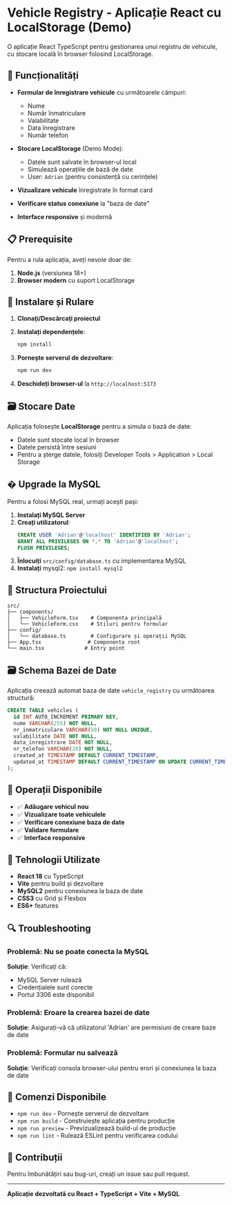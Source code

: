 # Vehicle Registry - Aplicație React cu LocalStorage (Demo)

O aplicație React TypeScript pentru gestionarea unui registru de vehicule, cu stocare locală în browser folosind LocalStorage.

## 🚀 Funcționalități

- **Formular de înregistrare vehicule** cu următoarele câmpuri:
  - Nume
  - Număr înmatriculare
  - Valabilitate
  - Data înregistrare
  - Număr telefon

- **Stocare LocalStorage** (Demo Mode):
  - Datele sunt salvate în browser-ul local
  - Simulează operațiile de bază de date
  - User: `Adrian` (pentru consistență cu cerințele)

- **Vizualizare vehicule** înregistrate în format card
- **Verificare status conexiune** la "baza de date"
- **Interface responsive** și modernă

## 📋 Prerequisite

Pentru a rula aplicația, aveți nevoie doar de:

1. **Node.js** (versiunea 18+)
2. **Browser modern** cu suport LocalStorage

## 🚀 Instalare și Rulare

1. **Clonați/Descărcați proiectul**
2. **Instalați dependențele**:
   ```bash
   npm install
   ```

3. **Pornește serverul de dezvoltare**:
   ```bash
   npm run dev
   ```

4. **Deschideți browser-ul** la `http://localhost:5173`

## 🗃️ Stocare Date

Aplicația folosește **LocalStorage** pentru a simula o bază de date:
- Datele sunt stocate local în browser
- Datele persistă între sesiuni
- Pentru a șterge datele, folosiți Developer Tools > Application > Local Storage

## � Upgrade la MySQL

Pentru a folosi MySQL real, urmați acești pași:

1. **Instalați MySQL Server**
2. **Creați utilizatorul**:
   ```sql
   CREATE USER 'Adrian'@'localhost' IDENTIFIED BY 'Adrian';
   GRANT ALL PRIVILEGES ON *.* TO 'Adrian'@'localhost';
   FLUSH PRIVILEGES;
   ```
3. **Înlocuiți** `src/config/database.ts` cu implementarea MySQL
4. **Instalați** mysql2: `npm install mysql2`

## 📁 Structura Proiectului

```
src/
├── components/
│   ├── VehicleForm.tsx    # Componenta principală
│   └── VehicleForm.css    # Stiluri pentru formular
├── config/
│   └── database.ts        # Configurare și operații MySQL
├── App.tsx               # Componenta root
└── main.tsx             # Entry point
```

## 🗃️ Schema Bazei de Date

Aplicația creează automat baza de date `vehicle_registry` cu următoarea structură:

```sql
CREATE TABLE vehicles (
  id INT AUTO_INCREMENT PRIMARY KEY,
  nume VARCHAR(255) NOT NULL,
  nr_inmatriculare VARCHAR(50) NOT NULL UNIQUE,
  valabilitate DATE NOT NULL,
  data_inregistrare DATE NOT NULL,
  nr_telefon VARCHAR(20) NOT NULL,
  created_at TIMESTAMP DEFAULT CURRENT_TIMESTAMP,
  updated_at TIMESTAMP DEFAULT CURRENT_TIMESTAMP ON UPDATE CURRENT_TIMESTAMP
);
```

## 🔧 Operații Disponibile

- ✅ **Adăugare vehicul nou**
- ✅ **Vizualizare toate vehiculele**
- ✅ **Verificare conexiune baza de date**
- ✅ **Validare formulare**
- ✅ **Interface responsive**

## 🎨 Tehnologii Utilizate

- **React 18** cu TypeScript
- **Vite** pentru build și dezvoltare
- **MySQL2** pentru conexiunea la baza de date
- **CSS3** cu Grid și Flexbox
- **ES6+** features

## 🔍 Troubleshooting

### Problemă: Nu se poate conecta la MySQL
**Soluție**: Verificați că:
- MySQL Server rulează
- Credențialele sunt corecte
- Portul 3306 este disponibil

### Problemă: Eroare la crearea bazei de date
**Soluție**: Asigurați-vă că utilizatorul 'Adrian' are permisiuni de creare baze de date

### Problemă: Formular nu salvează
**Soluție**: Verificați consola browser-ului pentru erori și conexiunea la baza de date

## 📝 Comenzi Disponibile

- `npm run dev` - Pornește serverul de dezvoltare
- `npm run build` - Construiește aplicația pentru producție
- `npm run preview` - Previzualizează build-ul de producție
- `npm run lint` - Rulează ESLint pentru verificarea codului

## 🤝 Contribuții

Pentru îmbunătățiri sau bug-uri, creați un issue sau pull request.

---

**Aplicație dezvoltată cu React + TypeScript + Vite + MySQL**
